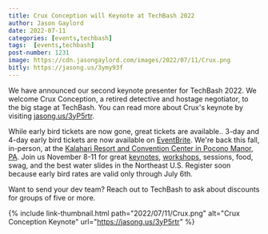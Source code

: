 ```yaml
---
title: Crux Conception will Keynote at TechBash 2022
author: Jason Gaylord
date: 2022-07-11
categories: [events,techbash]
tags:  [events,techbash]
post-number: 1231
image: https://cdn.jasongaylord.com/images/2022/07/11/Crux.png
bitly: https://jasong.us/3ymy93f
---
```


We have announced our second keynote presenter for TechBash 2022. We welcome Crux Conception, a retired detective and hostage negotiator, to the big stage at TechBash. You can read more about Crux's keynote by visiting [jasong.us/3yP5rtr](https://jasong.us/3yP5rtr).

While early bird tickets are now gone, great tickets are available.. 3-day and 4-day early bird tickets are now available on [EventBrite](https://jasong.us/3tFZ5to). We're back this fall, in-person, at the [Kalahari Resort and Convention Center in Pocono Manor, PA](https://jasong.us/hotelreg). Join us November 8-11 for great [keynotes](https://jasong.us/2zAOXZq), [workshops](https://jasong.us/3fGtXBl), sessions, food, swag, and the best water slides in the Northeast U.S. Register soon because early bird rates are valid only through July 6th.

Want to send your dev team? Reach out to TechBash to ask about discounts for groups of five or more.

{% include link-thumbnail.html path="2022/07/11/Crux.png" alt="Crux Conception Keynote" url="https://jasong.us/3yP5rtr" %}